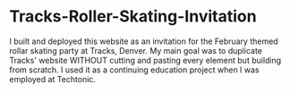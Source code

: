 # Tracks-Roller-Skating-Invitation
I built and deployed this website as an invitation for the February themed rollar skating party at Tracks, Denver.  My main goal was to duplicate Tracks' website WITHOUT cutting and pasting every element but building from scratch.  I used it as a continuing education project when I was employed at Techtonic.

